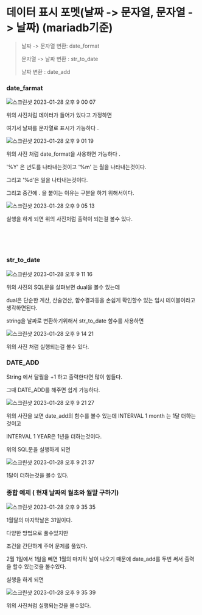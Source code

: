 # 데이터 표시 포멧(날짜 -> 문자열, 문자열 -> 날짜) (mariadb기준)


> 날짜 -> 문자열 변환: date_format
> 
> 문자열 -> 날짜 변환 : str_to_date
> 
> 날짜 변환 : date_add


### date_farmat

![스크린샷 2023-01-28 오후 9 00 07](https://user-images.githubusercontent.com/104719555/215265302-96c084fb-d8e9-40a4-b4b9-b7a68ee5411b.png)

위의 사진처럼 데이터가 들어가 있다고 가정하면 

여기서 날짜를 문자열로 표시가 가능하다 .

![스크린샷 2023-01-28 오후 9 01 19](https://user-images.githubusercontent.com/104719555/215265402-8d55b1c8-1a3c-416a-8e4e-dd4dfabb25f5.png)

위의 사진 처럼 date_format을 사용하면 가능하다 .

'%Y' 은 년도를 나타내는것이고  '%m' 는 월을 나타내는것이다.

그리고 '%d'은 일을 나타내는것이다. 

그리고 중간에 . 을 붙이는 이유는 구분을 하기 위해서이다. 

![스크린샷 2023-01-28 오후 9 05 13](https://user-images.githubusercontent.com/104719555/215265521-605e82a5-ffe3-45ba-84ac-184614aab46d.png)

실행을 하게 되면 위의 사진처럼 출력이 되는걸 볼수 있다.

<br>
<br>
<br>

### str_to_date

![스크린샷 2023-01-28 오후 9 11 16](https://user-images.githubusercontent.com/104719555/215265781-ec02d57d-394a-4332-82fe-831f4913ba0c.png)

위의 사진의 SQL문을 살펴보면 dual을 볼수 있는데 

dual은 단순한 계산, 산술연산, 함수결과등을 손쉽게 확인할수 있는 임시 테이블이라고 생각하면된다.

string을 날짜로 변환하기위해서 str_to_date 함수를 사용하면 

![스크린샷 2023-01-28 오후 9 14 21](https://user-images.githubusercontent.com/104719555/215265890-34fe6a14-0e71-4e89-990f-dcf99cfe6824.png)

위의 사진 처럼 실행되는걸 볼수 있다.

### DATE_ADD

String 에서 달월을 +1 하고 출력한다면 많이 힘들다.

그때 DATE_ADD를 해주면 쉽게 가능하다.

![스크린샷 2023-01-28 오후 9 21 27](https://user-images.githubusercontent.com/104719555/215266173-cb1008be-afe5-4f68-b988-cc51d5ed360f.png)

위의 사진을 보면 date_add의 함수를 볼수 있는데 INTERVAL 1 month 는 1달 더하는것이고

INTERVAL 1 YEAR은 1년을 더하는것이다.

위의 SQL문을 실행하게 되면 

![스크린샷 2023-01-28 오후 9 21 37](https://user-images.githubusercontent.com/104719555/215266307-acd9cc73-9a33-46b2-b0ba-9b8c881207ea.png)

1달이 더하는것을 볼수 있다.


### 종합 예제 ( 현재 날짜의 월초와 월말 구하기)

![스크린샷 2023-01-28 오후 9 35 35](https://user-images.githubusercontent.com/104719555/215266700-1c19863e-853a-4ca9-823f-16a7907ea47a.png)

1월달의 마지막날은 31일이다.

다양한 방법으로 풀수있지만 

조건을 간단하게 주어 문제를 풀었다.

2월 1일에서 1일을 빼면 1월의 마지막 날이 나오기 때문에  date_add를 두번 써서 출력을 할수 있는것을 볼수있다.

실행을 하게 되면

![스크린샷 2023-01-28 오후 9 35 39](https://user-images.githubusercontent.com/104719555/215266772-1a5f1be4-611c-4e72-afe8-979a664a934b.png)

위의 사진처럼 실행되는것을 볼수있다.


